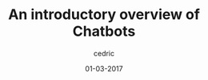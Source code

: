 ---
layout: video
title: "An introductory overview of Chatbots"
youtube_slug: "3eCa79NHZdU"
date: 01-03-2017
author: cedric
labels:
  - workshop
pushed: true
thumbnail: 2017-03-01-an-introductory-overview-of-chatbots.jpg
description: "Willem Browne, Founder de EpicBots, Pierre-Edouard Lieb, Partnerships Manager chez Recast.Ai et Florian Barbato, développeur chez Hellocasa vous proposent de faire vos premiers pas dans l'industrie des Chatbots via quelques retours d'expériences !"
---